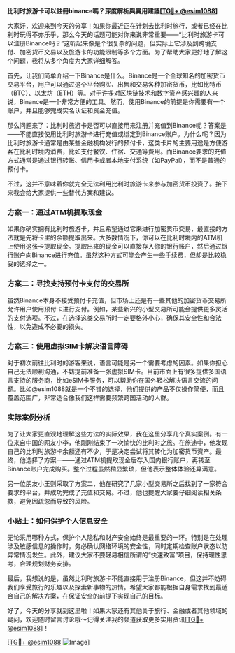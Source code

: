 **比利时旅游卡可以註冊binance嗎？深度解析與實用建議[[TG💪+ @esim1088](https://t.me/s/esim1088)]**

大家好，欢迎来到今天的分享！如果你最近正在计划去比利时旅行，或者已经在比利时玩得不亦乐乎，那么今天的话题可能对你来说非常重要——“比利时旅游卡可以注册Binance吗？”这听起来像是个很复杂的问题，但实际上它涉及到跨境支付、加密货币交易以及旅游卡的功能限制等多个方面。为了帮助大家更好地了解这个问题，我将从多个角度为大家详细解答。

首先，让我们简单介绍一下Binance是什么。Binance是一个全球知名的加密货币交易平台，用户可以通过这个平台购买、出售和交易各种加密货币，比如比特币（BTC）、以太坊（ETH）等。对于许多对区块链技术和数字资产感兴趣的人来说，Binance是一个非常方便的工具。然而，使用Binance的前提是你需要有一个账户，并且能够完成实名认证和资金充值。

那么问题来了：比利时旅游卡是否可以直接用来注册并充值到Binance呢？答案是——不能直接使用比利时旅游卡进行充值或绑定到Binance账户。为什么呢？因为比利时旅游卡通常是由某些金融机构发行的预付卡，这类卡片的主要用途是方便游客在比利时境内消费，比如支付餐饮、住宿、交通等费用。而Binance要求的充值方式通常是通过银行转账、信用卡或者本地支付系统（如PayPal），而不是普通的预付卡。

不过，这并不意味着你就完全无法利用比利时旅游卡来参与加密货币投资了。接下来我会给大家提供一些替代方案和建议。

### 方案一：通过ATM机提取现金

如果你确实拥有比利时旅游卡，并且希望通过它来进行加密货币交易，最直接的方法就是先将卡里的余额提取出来。大多数情况下，你可以在比利时境内的ATM机上使用这张卡提取现金。提取出来的现金可以直接存入你的银行账户，然后通过银行账户向Binance进行充值。虽然这种方式可能会产生一些手续费，但却是比较稳妥的选择之一。

### 方案二：寻找支持预付卡支付的交易所

虽然Binance本身不接受预付卡充值，但市场上还是有一些其他的加密货币交易所允许用户使用预付卡进行支付。例如，某些新兴的小型交易所可能会提供更多灵活的支付选项。不过，在选择这类交易所时一定要格外小心，确保其安全性和合法性，以免造成不必要的损失。

### 方案三：使用虚拟SIM卡解决语言障碍

对于初次前往比利时的游客来说，语言可能是另一个需要考虑的因素。如果你担心自己无法顺利沟通，不妨提前准备一张虚拟SIM卡。目前市面上有很多提供多国语言支持的服务商，比如eSIM卡服务，可以帮助你在国外轻松解决语言交流的问题。比如@esim1088就是一个不错的选择，他们提供的产品不仅操作简便，而且覆盖范围广，非常适合像我们这样需要频繁跨国活动的人群。

### 实际案例分析

为了让大家更直观地理解这些方法的实际效果，我在这里分享几个真实案例。有一位来自中国的网友小李，他刚刚结束了一次愉快的比利时之旅。在旅途中，他发现自己的比利时旅游卡余额还有不少，于是决定尝试将其转化为加密货币资产。最终，他选择了方案一——通过ATM机提取现金后存入国内银行账户，再转至Binance账户完成购买。整个过程虽然稍显繁琐，但他表示整体体验还算满意。

另一位朋友小王则采取了方案二，他在研究了几家小型交易所之后找到了一家符合要求的平台，并成功完成了充值和交易。不过，他也提醒大家要仔细阅读相关条款，避免因疏忽而导致的风险。

### 小贴士：如何保护个人信息安全

无论采用哪种方式，保护个人隐私和财产安全始终是最重要的一环。特别是在处理涉及敏感信息的操作时，务必确认网络环境的安全性，同时定期检查账户状态以防异常情况发生。此外，建议大家不要轻易相信所谓的“快速致富”项目，保持理性思考，合理规划财务安排。

最后，我想说的是，虽然比利时旅游卡不能直接用于注册Binance，但这并不妨碍我们享受旅行的乐趣以及探索新事物的热情。希望大家都能根据自身需求找到最适合自己的解决方案，在保证安全的前提下实现自己的目标。

好了，今天的分享就到这里啦！如果大家还有其他关于旅行、金融或者其他领域的疑问，欢迎随时留言讨论哦～记得关注我的频道获取更多实用资讯[[TG💪+ @esim1088](https://t.me/s/esim1088)]！

[[TG💪+ @esim1088](https://t.me/s/esim1088) ![Image](https://i.postimg.cc/4NQfJmqS/Snipaste-2025-05-13-00-14-12.png)]